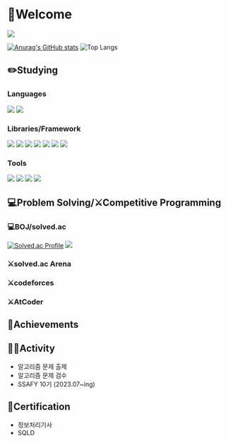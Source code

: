# 👋Welcome
<a href="https://hits.seeyoufarm.com"><img src="https://hits.seeyoufarm.com/api/count/incr/badge.svg?url=https%3A%2F%2Fgithub.com%2FStarbow-Break%2F&count_bg=%23D39DFF&title_bg=%23555555&icon=micro-dot-blog.svg&icon_color=%23E7E7E7&title=hits&edge_flat=false"/></a>

[![Anurag's GitHub stats](https://github-readme-stats.vercel.app/api?username=jiyeonnnny&show_icons=true&theme=nightowl)](https://github.com/anuraghazra/github-readme-stats)
![Top Langs](https://github-readme-stats.vercel.app/api/top-langs/?username=jiyeonnnny&layout=compact&theme=onedark&langs_count=4)

## ✏️Studying ##
### Languages ###
<img src="https://img.shields.io/badge/Python-3776AB?style=flat-square&logo=Python&logoColor=white"/> 
<img src="https://img.shields.io/badge/JavaScript-F7DF1E?style=flat-square&logo=javascript&logoColor=black"/> 

### Libraries/Framework ###
<img src="https://img.shields.io/badge/Jetpack Compose-4285F4?style=flat-square&logo=jetpackcompose&logoColor=white"/> 
<img src="https://img.shields.io/badge/Kotlin Coroutines-7F52FF?style=flat-square&logo=kotlin&logoColor=white"/> 
<img src="https://img.shields.io/badge/Retrofit-3DDC84?style=flat-square&logo=Square&logoColor=white"/> 

<img src="https://img.shields.io/badge/Glide-24A47F?style=flat-square&logo=&logoColor=white"/> 
<img src="https://img.shields.io/badge/Django-092E20?style=flat-square&logo=Django&logoColor=white"/>
<img src="https://img.shields.io/badge/SQLite-003B57?style=flat-square&logo=SQLite&logoColor=white"/>  
<img src="https://img.shields.io/badge/Bootstrap-7952B3?style=flat-square&logo=Bootstrap&logoColor=white"/>


### Tools ###
<img src="https://img.shields.io/badge/Android Studio-3DDC84?style=flat-square&logo=androidstudio&logoColor=white"/> <img src="https://img.shields.io/badge/Visual Studio Code-007ACC?style=flat-square&logo=visualstudiocode&logoColor=white"/> <img src="https://img.shields.io/badge/Git-F05032?style=flat-square&logo=git&logoColor=white"/> <img src="https://img.shields.io/badge/GitHub-181717?style=flat-square&logo=github&logoColor=white"/>

## 💻Problem Solving/⚔️Competitive Programming ##
### 💻BOJ/solved.ac ###
[![Solved.ac Profile](http://mazassumnida.wtf/api/v2/generate_badge?boj=dqk8632)](https://solved.ac/dqk8632/) <img src="http://mazandi.herokuapp.com/api?handle=dqk8632&theme=warm"/>
### ⚔️solved.ac Arena ###


### ⚔️codeforces ###

### ⚔️AtCoder ###


## 🥇Achievements ##


## 👨‍💻Activity ##
- 알고리즘 문제 출제
- 알고리즘 문제 검수
- SSAFY 10기 (2023.07~ing)

## 📜Certification ##
- 정보처리기사 
- SQLD 
